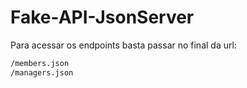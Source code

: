 # Fake-API-JsonServer
Para acessar os endpoints basta passar no final da url:

```sh
/members.json
/managers.json
```
